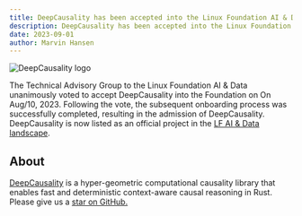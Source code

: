 ```yaml
---
title: DeepCausality has been accepted into the Linux Foundation AI & Data
description: DeepCausality has been accepted into the Linux Foundation AI & Data
date: 2023-09-01
author: Marvin Hansen
---
```


[//]: # (SPDX-License-Identifier: CC-BY-4.0)


![DeepCausality logo](/img/logo-color.png)

The Technical Advisory Group to the Linux Foundation AI & Data unanimously voted to accept
DeepCausality into the Foundation on On Aug/10, 2023. Following the vote, the subsequent onboarding process 
was successfully completed, resulting in the admission of DeepCausality. DeepCausality is now listed as an official project in the [LF AI & Data landscape](https://landscape.lfai.foundation/?selected=deep-causality).

## About

[DeepCausality](https://deepcausality.com/) is a hyper-geometric computational causality library that enables fast and
deterministic context-aware
causal reasoning in Rust. Please give us a [star on GitHub.](https://github.com/deepcausality-rs/deep_causality)
